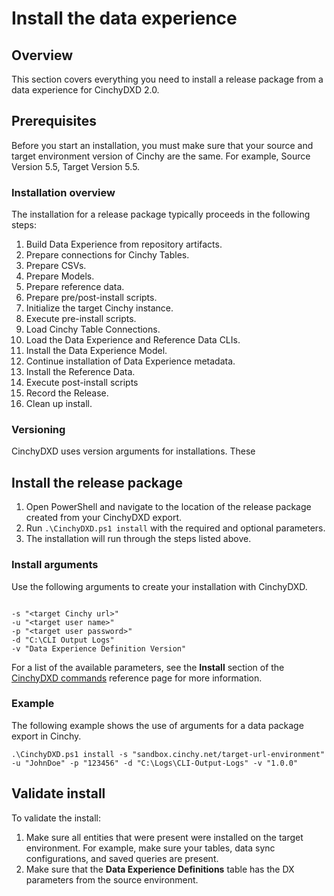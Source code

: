 # Install the data experience

## Overview

This section covers everything you need to install a release package from a data experience for CinchyDXD 2.0.

## Prerequisites

Before you start an installation, you must make sure that your source and target environment version of Cinchy are the same. For example, Source Version 5.5, Target Version 5.5.

### Installation overview

The installation for a release package typically proceeds in the following steps:

1. Build Data Experience from repository artifacts.
1. Prepare connections for Cinchy Tables.
1. Prepare CSVs.
1. Prepare Models.
1. Prepare reference data.
1. Prepare pre/post-install scripts.
1. Initialize the target Cinchy instance.
1. Execute pre-install scripts.
1. Load Cinchy Table Connections.
1. Load the Data Experience and Reference Data CLIs.
1. Install the Data Experience Model.
1. Continue installation of Data Experience metadata.
1. Install the Reference Data.
1. Execute post-install scripts
1. Record the Release.
1. Clean up install.

### Versioning

CinchyDXD uses version arguments for installations. These
## Install the release package

1. Open PowerShell and navigate to the location of the release package created from your CinchyDXD export.
1. Run `.\CinchyDXD.ps1 install` with the required and optional parameters.
1. The installation will run through the steps listed above.

### Install arguments

Use the following arguments to create your installation with CinchyDXD.

```pwsh

-s "<target Cinchy url>" 
-u "<target user name>" 
-p "<target user password>" 
-d "C:\CLI Output Logs"
-v "Data Experience Definition Version"

```

For a list of the available parameters, see the **Install** section of the [CinchyDXD commands](../cinchydxd/References/Cinchy-DXD-commands.md) reference page for more information.
### Example

The following example shows the use of arguments for a data package export in Cinchy.

```pwsh
.\CinchyDXD.ps1 install -s "sandbox.cinchy.net/target-url-environment" -u "JohnDoe" -p "123456" -d "C:\Logs\CLI-Output-Logs" -v "1.0.0"
```
## Validate install

To validate the install:

1. Make sure all entities that were present were installed on the target environment. For example, make sure your tables, data sync configurations, and saved queries are present.
1. Make sure that the **Data Experience Definitions** table has the DX parameters from the source environment.